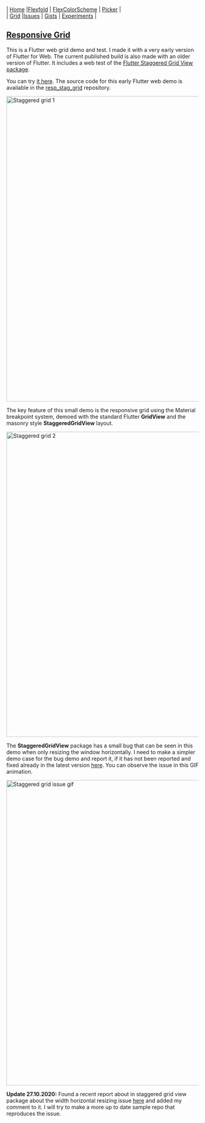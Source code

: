 | [Home](readme)   |[Flexfold](flexfold)    | [FlexColorScheme](colorscheme) | [Picker](colorpicker)      |  
| [Grid](gridview) |[Issues](flutterissues) | [Gists](gists)                 | [Experiments](experiments) |

## [Responsive Grid](http://rydmike.com/gridtest)

This is a Flutter web grid demo and test. I made it with a very early version of Flutter for Web. The current 
published build is also made with an older version of Flutter. It includes a web test
of the [Flutter Staggered Grid View package](https://pub.dev/packages/flutter_staggered_grid_view).

You can try [it here](http://rydmike.com/gridtest/#/). The source code for this early Flutter web demo
is available in the [resp_stag_grid](https://github.com/rydmike/resp_stag_grid) repository. 

<img src="https://rydmike.com/assets/stag_grid1.png?raw=true" alt="Staggered grid 1" width="800"/>

The key feature of this small demo is the responsive grid using the Material breakpoint system,
demoed with the standard Flutter **GridView** and the masonry style **StaggeredGridView** layout.

<img src="https://rydmike.com/assets/stag_grid2.png?raw=true" alt="Staggered grid 2" width="800"/>

The **StaggeredGridView** package has a small bug that can be seen in this demo when only resizing the
window horizontally. I need to make a simpler demo case for the bug demo and report it, if it has not been
reported and fixed already in the latest version [here](https://github.com/letsar/flutter_staggered_grid_view).
You can observe the issue in this GIF animation.

<img src="https://rydmike.com/assets/StagGridIssueDemo1.gif?raw=true" alt="Staggered grid issue gif" width="800"/>

**Update 27.10.2020:** Found a recent report about in staggered grid view package about the width horizontal
resizing issue [here](https://github.com/letsar/flutter_staggered_grid_view/issues/138) and added my 
comment to it. I will try to make a more up to date sample repo that reproduces the issue.
